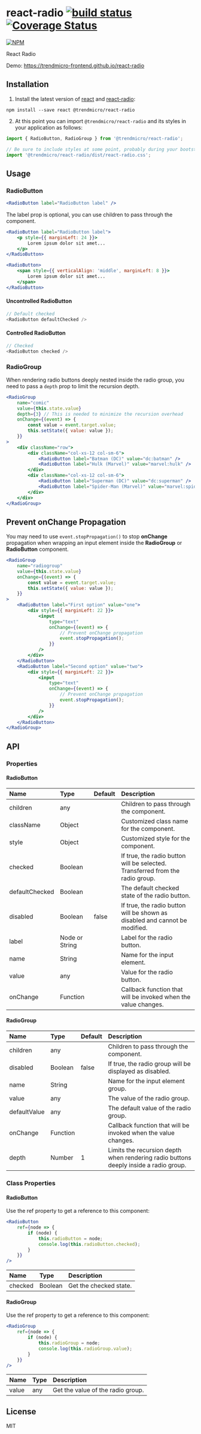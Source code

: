# react-radio [![build status](https://travis-ci.org/trendmicro-frontend/react-radio.svg?branch=master)](https://travis-ci.org/trendmicro-frontend/react-radio) [![Coverage Status](https://coveralls.io/repos/github/trendmicro-frontend/react-radio/badge.svg?branch=master)](https://coveralls.io/github/trendmicro-frontend/react-radio?branch=master)

[![NPM](https://nodei.co/npm/@trendmicro/react-radio.png?downloads=true&stars=true)](https://nodei.co/npm/@trendmicro/react-radio/)

React Radio

Demo: https://trendmicro-frontend.github.io/react-radio

## Installation

1. Install the latest version of [react](https://github.com/facebook/react) and [react-radio](https://github.com/trendmicro-frontend/react-radio):

  ```
  npm install --save react @trendmicro/react-radio
  ```

2. At this point you can import `@trendmicro/react-radio` and its styles in your application as follows:

  ```js
  import { RadioButton, RadioGroup } from '@trendmicro/react-radio';

  // Be sure to include styles at some point, probably during your bootstraping
  import '@trendmicro/react-radio/dist/react-radio.css';
  ```

## Usage

### RadioButton

```jsx
<RadioButton label="RadioButton label" />
```

The label prop is optional, you can use children to pass through the component.

```jsx
<RadioButton label="RadioButton label">
    <p style={{ marginLeft: 24 }}>
        Lorem ipsum dolor sit amet...
    </p>
</RadioButton>

<RadioButton>
    <span style={{ verticalAlign: 'middle', marginLeft: 8 }}>
        Lorem ipsum dolor sit amet...
    </span>
</RadioButton>
```

#### Uncontrolled RadioButton

```js
// Default checked
<RadioButton defaultChecked />
```

#### Controlled RadioButton

```js
// Checked
<RadioButton checked />
```

### RadioGroup

When rendering radio buttons deeply nested inside the radio group, you need to pass a `depth` prop to limit the recursion depth.

```jsx
<RadioGroup
    name="comic"
    value={this.state.value}
    depth={3} // This is needed to minimize the recursion overhead
    onChange={(event) => {
        const value = event.target.value;
        this.setState({ value: value });
    }}
>
    <div className="row">
        <div className="col-xs-12 col-sm-6">
            <RadioButton label="Batman (DC)" value="dc:batman" />
            <RadioButton label="Hulk (Marvel)" value="marvel:hulk" />
        </div>
        <div className="col-xs-12 col-sm-6">
            <RadioButton label="Superman (DC)" value="dc:superman" />
            <RadioButton label="Spider-Man (Marvel)" value="marvel:spiderman" disabled />
        </div>
    </div>
</RadioGroup>
```

## Prevent onChange Propagation

You may need to use `event.stopPropagation()` to stop **onChange** propagation when wrapping an input element inside the **RadioGroup** or **RadioButton** component.

```jsx
<RadioGroup
    name="radiogroup"
    value={this.state.value}
    onChange={(event) => {
        const value = event.target.value;
        this.setState({ value: value });
    }}
>
    <RadioButton label="First option" value="one">
        <div style={{ marginLeft: 22 }}>
            <input
                type="text"
                onChange={(event) => {
                    // Prevent onChange propagation
                    event.stopPropagation();
                }}
            />
        </div>
    </RadioButton>
    <RadioButton label="Second option" value="two">
        <div style={{ marginLeft: 22 }}>
            <input
                type="text"
                onChange={(event) => {
                    // Prevent onChange propagation
                    event.stopPropagation();
                }}
            />
        </div>
    </RadioButton>
</RadioGroup>
```

## API

### Properties

#### RadioButton

Name | Type | Default | Description
:--- | :--- | :------ | :----------
children | any | | Children to pass through the component.
className | Object | | Customized class name for the component.
style | Object | | Customized style for the component.
checked | Boolean | | If true, the radio button will be selected. Transferred from the radio group.
defaultChecked | Boolean | | The default checked state of the radio button.
disabled | Boolean | false | If true, the radio button will be shown as disabled and cannot be modified.
label | Node or String | | Label for the radio button.
name | String | | Name for the input element.
value | any | | Value for the radio button.
onChange | Function | | Callback function that will be invoked when the value changes.

#### RadioGroup

Name | Type | Default | Description
:--- | :--- | :------ | :----------
children | any | | Children to pass through the component.
disabled | Boolean | false | If true, the radio group will be displayed as disabled.
name | String | | Name for the input element group.
value | any | | The value of the radio group.
defaultValue | any | | The default value of the radio group.
onChange | Function | | Callback function that will be invoked when the value changes.
depth | Number | 1 | Limits the recursion depth when rendering radio buttons deeply inside a radio group.

### Class Properties

#### RadioButton

Use the ref property to get a reference to this component:

```jsx
<RadioButton
    ref={node => {
        if (node) {
            this.radioButton = node;
            console.log(this.radioButton.checked);
        }
    }}
/>
```

Name | Type | Description
:--- | :--- | :----------
checked | Boolean | Get the checked state.

#### RadioGroup

Use the ref property to get a reference to this component:

```jsx
<RadioGroup
    ref={node => {
        if (node) {
            this.radioGroup = node;
            console.log(this.radioGroup.value);
        }
    }}
/>
```

Name | Type | Description
:--- | :--- | :----------
value | any | Get the value of the radio group.

## License

MIT
